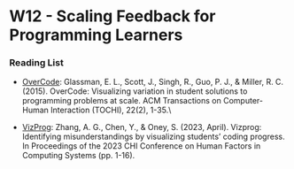 # W12 - Scaling Feedback for Programming Learners

### Reading List

* [OverCode](https://glassmanlab.seas.harvard.edu/papers/glassman-tochi.pdf): Glassman, E. L., Scott, J., Singh, R., Guo, P. J., & Miller, R. C. (2015). OverCode: Visualizing variation in student solutions to programming problems at scale. ACM Transactions on Computer-Human Interaction (TOCHI), 22(2), 1-35.\

* [VizProg](https://from.so/static/fb597834d009e60f5994b0991c6d533d/chi23b\_sub1516\_cam\_i16\_6c90ec9599.pdf): Zhang, A. G., Chen, Y., & Oney, S. (2023, April). Vizprog: Identifying misunderstandings by visualizing students’ coding progress. In Proceedings of the 2023 CHI Conference on Human Factors in Computing Systems (pp. 1-16).
